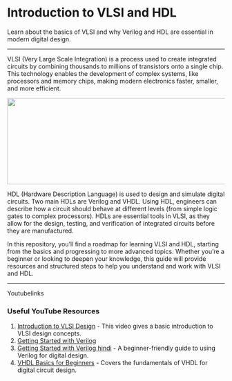 # Introduction to VLSI and HDL

Learn about the basics of VLSI and why Verilog and HDL are essential in modern digital design.

----

VLSI (Very Large Scale Integration) is a process used to create integrated circuits by combining thousands to millions of transistors onto a single chip. This technology enables the development of complex systems, like processors and memory chips, making modern electronics faster, smaller, and more efficient.

<p align="center">
  <img src="https://vlsiweb.com/wp-content/uploads/2024/03/Introduction-to-VLSI.jpg" width="600" height="200" style="object-fit: cover;">
</p>

HDL (Hardware Description Language) is used to design and simulate digital circuits. Two main HDLs are Verilog and VHDL. Using HDL, engineers can describe how a circuit should behave at different levels (from simple logic gates to complex processors). HDLs are essential tools in VLSI, as they allow for the design, testing, and verification of integrated circuits before they are manufactured.

In this repository, you’ll find a roadmap for learning VLSI and HDL, starting from the basics and progressing to more advanced topics. Whether you’re a beginner or looking to deepen your knowledge, this guide will provide resources and structured steps to help you understand and work with VLSI and HDL.


---

Youtubelinks
### Useful YouTube Resources

1. [Introduction to VLSI Design](https://youtube.com/playlist?list=PLrjkTql3jnm8CKYCF0ZHyEFnaL-Homy97&si=Wjt2EgHoSj-SHWkJ) - This video gives a basic introduction to VLSI design concepts.
2. [Getting Started with Verilog](https://youtube.com/playlist?list=PL_3xKnVkfI2hB9gBEsv5QGB4LRscGAQl9&si=J-YdHRatHo6CPVfP)
3. [Getting Started with Verilog hindi](https://youtube.com/playlist?list=PL0E9jhuDlj9qxAfV9hFKNQeHLWimarJJm&si=ildrrXwOavB970bf) - A beginner-friendly guide to using Verilog for digital design.
4. [VHDL Basics for Beginners](https://youtube.com/playlist?list=PLEdaowO6UzNENeQ2WHyGC6mlmggnnhMD6&si=8vej832BT0Uc69bT) - Covers the fundamentals of VHDL for digital circuit design.


